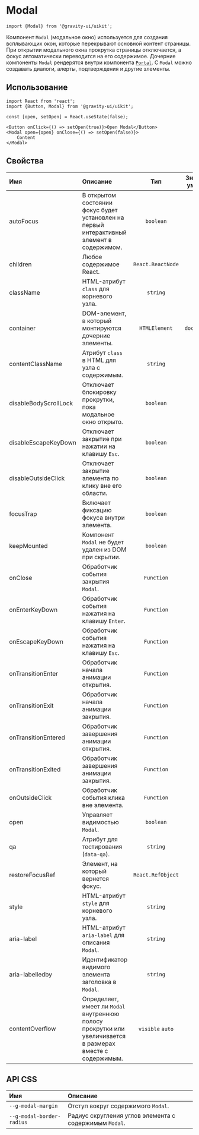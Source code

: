 <!--GITHUB_BLOCK-->

# Modal

<!--/GITHUB_BLOCK-->

```tsx
import {Modal} from '@gravity-ui/uikit';
```

Компонент `Modal` (модальное окно) используется для создания всплывающих окон, которые перекрывают основной контент страницы.
При открытии модального окна прокрутка страницы отключается, а фокус автоматически переводится на его содержимое. Дочерние компоненты `Modal` рендерятся внутри компонента [`Portal`](../Portal).
С `Modal` можно создавать диалоги, алерты, подтверждения и другие элементы.

## Использование

```tsx
import React from 'react';
import {Button, Modal} from '@gravity-ui/uikit';

const [open, setOpen] = React.useState(false);

<Button onClick={() => setOpen(true)}>Open Modal</Button>
<Modal open={open} onClose={() => setOpen(false)}>
    Content
</Modal>
```

## Свойства

| Имя                   | Описание                                                                                                   |        Тип        | Значение по умолчанию |
| :-------------------- | :--------------------------------------------------------------------------------------------------------- | :---------------: | :-------------------: |
| autoFocus             | В открытом состоянии фокус будет установлен на первый интерактивный элемент в содержимом.                  |     `boolean`     |        `true`         |
| children              | Любое содержимое React.                                                                                    | `React.ReactNode` |                       |
| className             | HTML-атрибут `class` для корневого узла.                                                                   |     `string`      |                       |
| container             | DOM-элемент, в который монтируются дочерние элементы.                                                      |   `HTMLElement`   |    `document.body`    |
| contentClassName      | Атрибут `class` в HTML для узла с содержимым.                                                              |     `string`      |                       |
| disableBodyScrollLock | Отключает блокировку прокрутки, пока модальное окно открыто.                                               |     `boolean`     |        `false`        |
| disableEscapeKeyDown  | Отключает закрытие при нажатии на клавишу `Esc`.                                                           |     `boolean`     |        `false`        |
| disableOutsideClick   | Отключает закрытие элемента по клику вне его области.                                                      |     `boolean`     |        `false`        |
| focusTrap             | Включает фиксацию фокуса внутри элемента.                                                                  |     `boolean`     |        `true`         |
| keepMounted           | Компонент `Modal` не будет удален из DOM при скрытии.                                                      |     `boolean`     |        `false`        |
| onClose               | Обработчик события закрытия `Modal`.                                                                       |    `Function`     |                       |
| onEnterKeyDown        | Обработчик события нажатия на клавишу `Enter`.                                                             |    `Function`     |                       |
| onEscapeKeyDown       | Обработчик события нажатия на клавишу `Esc`.                                                               |    `Function`     |                       |
| onTransitionEnter     | Обработчик начала анимации открытия.                                                                       |    `Function`     |                       |
| onTransitionExit      | Обработчик начала анимации закрытия.                                                                       |    `Function`     |                       |
| onTransitionEntered   | Обработчик завершения анимации открытия.                                                                   |    `Function`     |                       |
| onTransitionExited    | Обработчик завершения анимации закрытия.                                                                   |    `Function`     |                       |
| onOutsideClick        | Обработчик события клика вне элемента.                                                                     |    `Function`     |                       |
| open                  | Управляет видимостью `Modal`.                                                                              |     `boolean`     |        `false`        |
| qa                    | Атрибут для тестирования (`data-qa`).                                                                      |     `string`      |                       |
| restoreFocusRef       | Элемент, на который вернется фокус.                                                                        | `React.RefObject` |                       |
| style                 | HTML-атрибут `style` для корневого узла.                                                                   |     `string`      |                       |
| aria-label            | HTML-атрибут `aria-label` для описания `Modal`.                                                            |     `string`      |                       |
| aria-labelledby       | Идентификатор видимого элемента заголовка в `Modal`.                                                       |     `string`      |                       |
| contentOverflow       | Определяет, имеет ли `Modal` внутреннюю полосу прокрутки или увеличивается в размерах вместе с содержимым. | `visible` `auto`  |       `visible`       |

## API CSS

| Имя                       | Описание                                               |
| :------------------------ | :----------------------------------------------------- |
| `--g-modal-margin`        | Отступ вокруг содержимого `Modal`.                     |
| `--g-modal-border-radius` | Радиус скругления углов элемента с содержимым `Modal`. |
